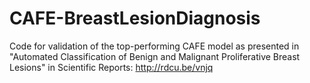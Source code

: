 # CAFE-BreastLesionDiagnosis
Code for validation of the top-performing CAFE model as presented in "Automated Classification of Benign and Malignant Proliferative  Breast Lesions" in Scientific Reports: http://rdcu.be/vnjq
